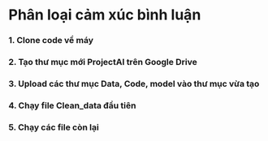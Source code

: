 # Phân loại cảm xúc bình luận
### 1. Clone code về máy
### 2. Tạo thư mục mới ProjectAI trên Google Drive 
### 3. Upload các thư mục Data, Code, model vào thư mục vừa tạo
### 4. Chạy file Clean_data đầu tiên
### 5. Chạy các file còn lại
